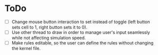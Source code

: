 # ToDo

- [ ] Change mouse button interaction to set instead of toggle (left button sets cell to 1, right button sets it to 0).
- [ ] Use other thread to draw in order to manage user's input seamlessly while not affecting simulation speed.
- [ ] Make rules editable, so the user can define the rules without changing the kernel file.
